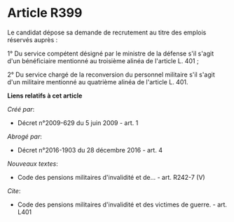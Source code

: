 # Article R399

Le candidat dépose sa demande de recrutement au titre des emplois réservés auprès : 

1° Du service compétent désigné par le ministre de la défense s'il s'agit d'un bénéficiaire mentionné au troisième alinéa de
l'article L. 401 ; 

2° Du service chargé de la reconversion du personnel militaire s'il s'agit d'un militaire mentionné au quatrième alinéa de
l'article L. 401.

**Liens relatifs à cet article**

_Créé par_:

  - Décret n°2009-629 du 5 juin 2009 - art. 1

_Abrogé par_:

  - Décret n°2016-1903 du 28 décembre 2016 - art. 4

_Nouveaux textes_:

  - Code des pensions militaires d'invalidité et de... - art. R242-7 (V)

_Cite_:

  - Code des pensions militaires d'invalidité et des victimes de guerre. - art. L401
